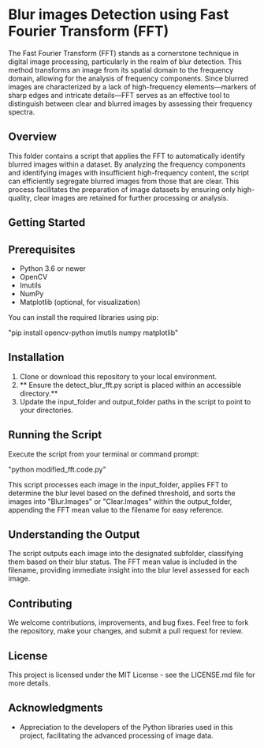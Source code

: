 # Blur images Detection using Fast Fourier Transform (FFT)

The Fast Fourier Transform (FFT) stands as a cornerstone technique in digital image processing, particularly in the realm of blur detection. This method transforms an image from its spatial domain to the frequency domain, allowing for the analysis of frequency components. Since blurred images are characterized by a lack of high-frequency elements—markers of sharp edges and intricate details—FFT serves as an effective tool to distinguish between clear and blurred images by assessing their frequency spectra.

## Overview

This folder contains a script that applies the FFT to automatically identify blurred images within a dataset. By analyzing the frequency components and identifying images with insufficient high-frequency content, the script can efficiently segregate blurred images from those that are clear. This process facilitates the preparation of image datasets by ensuring only high-quality, clear images are retained for further processing or analysis.

## Getting Started

## Prerequisites

- Python 3.6 or newer
- OpenCV
- Imutils
- NumPy
- Matplotlib (optional, for visualization)

You can install the required libraries using pip:

"pip install opencv-python imutils numpy matplotlib"

## Installation

1. Clone or download this repository to your local environment.
2. ** Ensure the detect_blur_fft.py script is placed within an accessible directory.**
3. Update the input_folder and output_folder paths in the script to point to your directories.

## Running the Script

Execute the script from your terminal or command prompt:

"python modified_fft.code.py"

This script processes each image in the input_folder, applies FFT to determine the blur level based on the defined threshold, and sorts the images into "Blur.Images" or "Clear.Images" within the output_folder, appending the FFT mean value to the filename for easy reference.

## Understanding the Output

The script outputs each image into the designated subfolder, classifying them based on their blur status. The FFT mean value is included in the filename, providing immediate insight into the blur level assessed for each image.

## Contributing

We welcome contributions, improvements, and bug fixes. Feel free to fork the repository, make your changes, and submit a pull request for review.

## License

This project is licensed under the MIT License - see the LICENSE.md file for more details.

## Acknowledgments

- Appreciation to the developers of the Python libraries used in this project, facilitating the advanced processing of image data.
